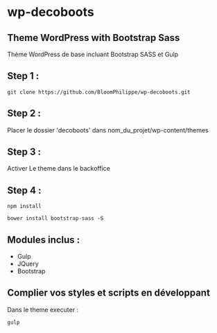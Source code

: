 # wp-decoboots

## Theme WordPress with Bootstrap Sass

Thème WordPress de base incluant Bootstrap SASS et Gulp

## Step 1 :

```
git clone https://github.com/BloomPhilippe/wp-decoboots.git
```

## Step 2 :

Placer le dossier 'decoboots' dans nom_du_projet/wp-content/themes

## Step 3 :

Activer Le theme dans le backoffice

## Step 4 :

```
npm install
```

```
bower install bootstrap-sass -S
```

Modules inclus :
----------------

- Gulp
- JQuery
- Bootstrap

## Complier vos styles et scripts en développant

Dans le theme executer :

```
gulp
```

